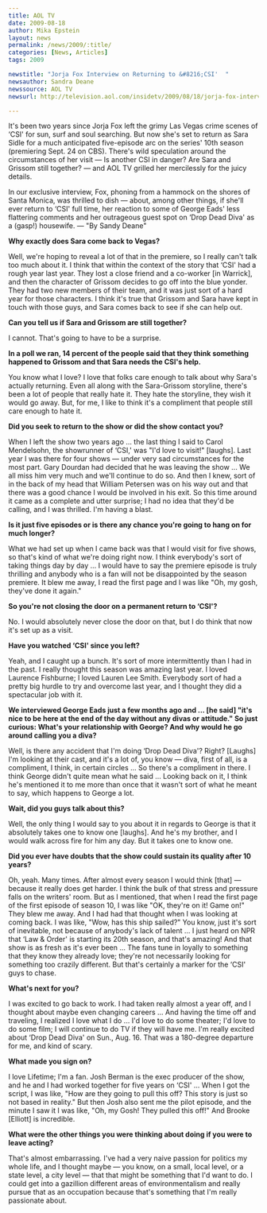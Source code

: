 ```yaml
---
title: AOL TV
date: 2009-08-18
author: Mika Epstein
layout: news
permalink: /news/2009/:title/
categories: [News, Articles]
tags: 2009

newstitle: "Jorja Fox Interview on Returning to &#8216;CSI'  "
newsauthor: Sandra Deane  
newssource: AOL TV  
newsurl: http://television.aol.com/insidetv/2009/08/18/jorja-fox-interview-on-returning-to-csi/  

---
```


It's been two years since Jorja Fox left the grimy Las Vegas crime scenes of &#8216;CSI' for sun, surf and soul searching. But now she's set to return as Sara Sidle for a much anticipated five-episode arc on the series' 10th season (premiering Sept. 24 on CBS). There's wild speculation around the circumstances of her visit &#8212; Is another CSI in danger? Are Sara and Grissom still together? &#8212; and AOL TV grilled her mercilessly for the juicy details.

In our exclusive interview, Fox, phoning from a hammock on the shores of Santa Monica, was thrilled to dish &#8212; about, among other things, if she'll ever return to &#8216;CSI' full time, her reaction to some of George Eads' less flattering comments and her outrageous guest spot on &#8216;Drop Dead Diva' as a (gasp!) housewife. &#8212; "By Sandy Deane"

**Why exactly does Sara come back to Vegas?**

Well, we're hoping to reveal a lot of that in the premiere, so I really can't talk too much about it. I think that within the context of the story that &#8216;CSI' had a rough year last year. They lost a close friend and a co-worker [in Warrick], and then the character of Grissom decides to go off into the blue yonder. They had two new members of their team, and it was just sort of a hard year for those characters. I think it's true that Grissom and Sara have kept in touch with those guys, and Sara comes back to see if she can help out.

**Can you tell us if Sara and Grissom are still together?**

I cannot. That's going to have to be a surprise.

**In a poll we ran, 14 percent of the people said that they think something happened to Grissom and that Sara needs the CSI's help.**

You know what I love? I love that folks care enough to talk about why Sara's actually returning. Even all along with the Sara-Grissom storyline, there's been a lot of people that really hate it. They hate the storyline, they wish it would go away. But, for me, I like to think it's a compliment that people still care enough to hate it.

**Did you seek to return to the show or did the show contact you?**

When I left the show two years ago ... the last thing I said to Carol Mendelsohn, the showrunner of &#8216;CSI,' was "I'd love to visit!" [laughs]. Last year I was there for four shows &#8212; under very sad circumstances for the most part. Gary Dourdan had decided that he was leaving the show ... We all miss him very much and we'll continue to do so. And then I knew, sort of in the back of my head that William Petersen was on his way out and that there was a good chance I would be involved in his exit. So this time around it came as a complete and utter surprise; I had no idea that they'd be calling, and I was thrilled. I'm having a blast.

**Is it just five episodes or is there any chance you're going to hang on for much longer?**

What we had set up when I came back was that I would visit for five shows, so that's kind of what we're doing right now. I think everybody's sort of taking things day by day ... I would have to say the premiere episode is truly thrilling and anybody who is a fan will not be disappointed by the season premiere. It blew me away, I read the first page and I was like "Oh, my gosh, they've done it again."

**So you're not closing the door on a permanent return to &#8216;CSI'?**

No. I would absolutely never close the door on that, but I do think that now it's set up as a visit.

**Have you watched &#8216;CSI' since you left?**

Yeah, and I caught up a bunch. It's sort of more intermittently than I had in the past. I really thought this season was amazing last year. I loved Laurence Fishburne; I loved Lauren Lee Smith. Everybody sort of had a pretty big hurdle to try and overcome last year, and I thought they did a spectacular job with it. 

**We interviewed George Eads just a few months ago and ... [he said] "it's nice to be here at the end of the day without any divas or attitude." So just curious: What's your relationship with George? And why would he go around calling you a diva?**

Well, is there any accident that I'm doing &#8216;Drop Dead Diva'? Right? [Laughs] I'm looking at their cast, and it's a lot of, you know &#8212; diva, first of all, is a compliment, I think, in certain circles ... So there's a compliment in there. I think George didn't quite mean what he said ... Looking back on it, I think he's mentioned it to me more than once that it wasn't sort of what he meant to say, which happens to George a lot.

**Wait, did you guys talk about this?**

Well, the only thing I would say to you about it in regards to George is that it absolutely takes one to know one [laughs]. And he's my brother, and I would walk across fire for him any day. But it takes one to know one.

**Did you ever have doubts that the show could sustain its quality after 10 years?**

Oh, yeah. Many times. After almost every season I would think [that] &#8212; because it really does get harder. I think the bulk of that stress and pressure falls on the writers' room. But as I mentioned, that when I read the first page of the first episode of season 10, I was like "OK, they're on it! Game on!" They blew me away. And I had had that thought when I was looking at coming back. I was like, "Wow, has this ship sailed?" You know, just it's sort of inevitable, not because of anybody's lack of talent ... I just heard on NPR that &#8216;Law & Order' is starting its 20th season, and that's amazing! And that show is as fresh as it's ever been ... The fans tune in loyally to something that they know they already love; they're not necessarily looking for something too crazily different. But that's certainly a marker for the &#8216;CSI' guys to chase.

**What's next for you?**

I was excited to go back to work. I had taken really almost a year off, and I thought about maybe even changing careers ... And having the time off and traveling, I realized I love what I do ... I'd love to do some theater; I'd love to do some film; I will continue to do TV if they will have me. I'm really excited about &#8216;Drop Dead Diva' on Sun., Aug. 16. That was a 180-degree departure for me, and kind of scary.

**What made you sign on?**

I love Lifetime; I'm a fan. Josh Berman is the exec producer of the show, and he and I had worked together for five years on &#8216;CSI' ... When I got the script, I was like, "How are they going to pull this off? This story is just so not based in reality." But then Josh also sent me the pilot episode, and the minute I saw it I was like, "Oh, my Gosh! They pulled this off!" And Brooke [Elliott] is incredible.

**What were the other things you were thinking about doing if you were to leave acting?**

That's almost embarrassing. I've had a very naive passion for politics my whole life, and I thought maybe &#8212; you know, on a small, local level, or a state level, a city level &#8212; that that might be something that I'd want to do. I could get into a gazillion different areas of environmentalism and really pursue that as an occupation because that's something that I'm really passionate about.  
